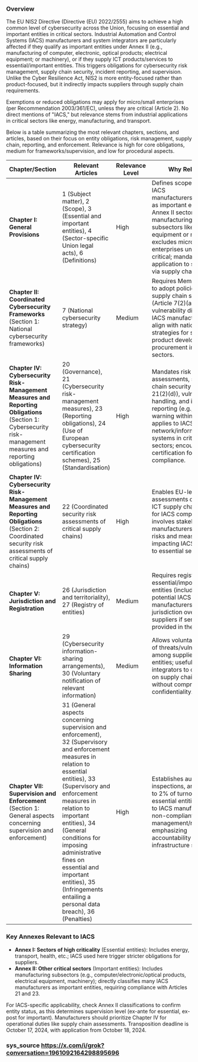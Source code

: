 ### Overview
The EU NIS2 Directive (Directive (EU) 2022/2555) aims to achieve a high common level of cybersecurity across the Union, focusing on essential and important entities in critical sectors. Industrial Automation and Control Systems (IACS) manufacturers and system integrators are particularly affected if they qualify as important entities under Annex II (e.g., manufacturing of computer, electronic, optical products; electrical equipment; or machinery), or if they supply ICT products/services to essential/important entities. This triggers obligations for cybersecurity risk management, supply chain security, incident reporting, and supervision. Unlike the Cyber Resilience Act, NIS2 is more entity-focused rather than product-focused, but it indirectly impacts suppliers through supply chain requirements.

Exemptions or reduced obligations may apply for micro/small enterprises (per Recommendation 2003/361/EC), unless they are critical (Article 2). No direct mentions of "IACS," but relevance stems from industrial applications in critical sectors like energy, manufacturing, and transport.

Below is a table summarizing the most relevant chapters, sections, and articles, based on their focus on entity obligations, risk management, supply chain, reporting, and enforcement. Relevance is high for core obligations, medium for frameworks/supervision, and low for procedural aspects.

| Chapter/Section | Relevant Articles | Relevance Level | Why Relevant |
|-----------------|-------------------|-----------------|--------------|
| **Chapter I: General Provisions** | 1 (Subject matter), 2 (Scope), 3 (Essential and important entities), 4 (Sector-specific Union legal acts), 6 (Definitions) | High | Defines scope, including IACS manufacturers/integrators as important entities if in Annex II sectors (e.g., manufacturing subsectors like electrical equipment or machinery); excludes micro/small enterprises unless critical; mandates application to suppliers via supply chain risks. |
| **Chapter II: Coordinated Cybersecurity Frameworks** (Section 1: National cybersecurity frameworks) | 7 (National cybersecurity strategy) | Medium | Requires Member States to adopt policies on ICT supply chain security (Article 7(2)(a)) and vulnerability disclosure; IACS manufacturers must align with national strategies for secure product development and procurement in critical sectors. |
| **Chapter IV: Cybersecurity Risk-Management Measures and Reporting Obligations** (Section 1: Cybersecurity risk-management measures and reporting obligations) | 20 (Governance), 21 (Cybersecurity risk-management measures), 23 (Reporting obligations), 24 (Use of European cybersecurity certification schemes), 25 (Standardisation) | High | Mandates risk assessments, supply chain security (Article 21(2)(d)), vulnerability handling, and incident reporting (e.g., early warning within 24 hours); applies to IACS as network/information systems in critical sectors; encourages certification for compliance. |
| **Chapter IV: Cybersecurity Risk-Management Measures and Reporting Obligations** (Section 2: Coordinated security risk assessments of critical supply chains) | 22 (Coordinated security risk assessments of critical supply chains) | High | Enables EU-level assessments of critical ICT supply chains (e.g., for IACS components); involves stakeholders like manufacturers to identify risks and measures, impacting IACS suppliers to essential services. |
| **Chapter V: Jurisdiction and Registration** | 26 (Jurisdiction and territoriality), 27 (Registry of entities) | Medium | Requires registration of essential/important entities (including potential IACS manufacturers); ensures jurisdiction over non-EU suppliers if services are provided in the Union. |
| **Chapter VI: Information Sharing** | 29 (Cybersecurity information-sharing arrangements), 30 (Voluntary notification of relevant information) | Medium | Allows voluntary sharing of threats/vulnerabilities among suppliers and entities; useful for IACS integrators to collaborate on supply chain security without compromising confidentiality. |
| **Chapter VII: Supervision and Enforcement** (Section 1: General aspects concerning supervision and enforcement) | 31 (General aspects concerning supervision and enforcement), 32 (Supervisory and enforcement measures in relation to essential entities), 33 (Supervisory and enforcement measures in relation to important entities), 34 (General conditions for imposing administrative fines on essential and important entities), 35 (Infringements entailing a personal data breach), 36 (Penalties) | High | Establishes audits, inspections, and fines (up to 2% of turnover for essential entities); applies to IACS manufacturers if non-compliant with risk management/reporting, emphasizing accountability for critical infrastructure suppliers. |

### Key Annexes Relevant to IACS
- **Annex I: Sectors of high criticality** (Essential entities): Includes energy, transport, health, etc.; IACS used here trigger stricter obligations for suppliers.
- **Annex II: Other critical sectors** (Important entities): Includes manufacturing subsectors (e.g., computer/electronic/optical products, electrical equipment, machinery); directly classifies many IACS manufacturers as important entities, requiring compliance with Articles 21 and 23.

For IACS-specific applicability, check Annex II classifications to confirm entity status, as this determines supervision level (ex-ante for essential, ex-post for important). Manufacturers should prioritize Chapter IV for operational duties like supply chain assessments. Transposition deadline is October 17, 2024, with application from October 18, 2024.

### sys_source https://x.com/i/grok?conversation=1961092164298895696